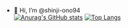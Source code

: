 - 👋 Hi, I’m @shinji-ono94  
[![Anurag's GitHub stats](https://github-readme-stats.vercel.app/api?username=shinji-ono94)](https://github.com/anuraghazra/github-readme-stats)
[![Top Langs](https://github-readme-stats.vercel.app/api/top-langs/?username=shinji-ono94&layout=compact)](https://github.com/anuraghazra/github-readme-stats)

<!---
shinji-ono94/shinji-ono94 is a ✨ special ✨ repository because its `README.md` (this file) appears on your GitHub profile.
You can click the Preview link to take a look at your changes.
--->
